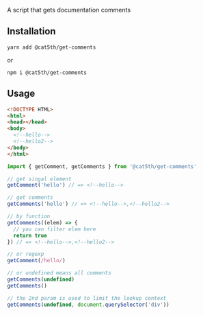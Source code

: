 A script that gets documentation comments

## Installation

```
yarn add @cat5th/get-comments
```

or

```
npm i @cat5th/get-comments
```

## Usage

```html
<!DOCTYPE HTML>
<html>
<head></head>
<body>
  <!--hello-->
  <!--hello2-->  
</body>
</html>
```

```javascript
import { getComment, getComments } from '@cat5th/get-comments'

// get singal element
getComment('hello') // => <!--hello-->

// get comments
getComments('hello') // => <!--hello-->,<!--hello2-->

// by function
getComments((elem) => {
  // you can filter elem here 
  return true
}) // => <!--hello-->,<!--hello2-->

// or regexp
getComment(/hello/)

// or undefined means all comments
getComments(undefined)
getComments()

// the 2nd param is used to limit the lookup context
getComments(undefined, document.querySelector('div'))
```

